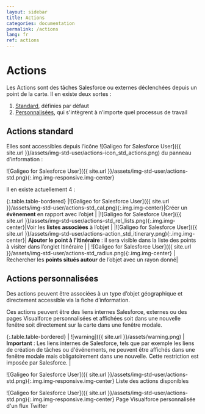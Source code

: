 ```yaml
---
layout: sidebar
title: Actions
categories: documentation
permalink: /actions
lang: fr
ref: actions
---
```


# Actions


Les Actions sont des tâches Salesforce ou externes déclenchées depuis un point de la carte. Il en existe deux sortes :

1. [Standard](#actions-standard), définies par défaut
2. [Personnalisées](#actions-personnalisées), qui s'intègrent à n’importe quel processus de travail

## Actions standard

Elles sont accessibles depuis l’icône ![Galigeo for Salesforce User]({{ site.url }}/assets/img-std-user/actions-icon_std_actions.png) du panneau d’information :

![Galigeo for Salesforce User]({{ site.url }}/assets/img-std-user/actions-std.png){:.img.img-responsive.img-center}

Il en existe actuellement 4 :

{:.table.table-bordered}
|![Galigeo for Salesforce User]({{ site.url }}/assets/img-std-user/actions-std_cal.png){:.img.img-center}|Créer un **évènement** en rapport avec l’objet |
|![Galigeo for Salesforce User]({{ site.url }}/assets/img-std-user/actions-std_rel_lists.png){:.img.img-center}|Voir les **listes associées** à l’objet |
|![Galigeo for Salesforce User]({{ site.url }}/assets/img-std-user/actions-action_std_itinerary.png){:.img.img-center}| **Ajouter le point à l’itinéraire** : il sera visible dans la liste des points à visiter dans l’onglet Itinéraire |
| ![Galigeo for Salesforce User]({{ site.url }}/assets/img-std-user/actions-std_radius.png){:.img.img-center} | Rechercher les **points situés autour** de l’objet avec un rayon donné|

## Actions personnalisées

Des actions peuvent être associées à un type d’objet géographique et directement accessible via la fiche d’information.

Ces actions peuvent être des liens internes Salesforce, externes ou des pages Visualforce personnalisées et affichées soit dans une nouvelle fenêtre soit directement sur la carte dans une fenêtre modale.

{:.table.table-bordered}
| ![warning]({{ site.url }}/assets/warning.png)     | **Important** : Les liens internes de Salesforce, tels que par exemple les liens de création de tâches ou d'événements, ne peuvent être affichés dans une fenêtre modale mais obligatoirement dans une nouvelle. Cette restriction est imposée par Salesforce. |

![Galigeo for Salesforce User]({{ site.url }}/assets/img-std-user/actions-std.png){:.img.img-responsive.img-center}
<span class=".text-center">Liste des actions disponibles</span>

![Galigeo for Salesforce User]({{ site.url }}/assets/img-std-user/actions-std.png){:.img.img-responsive.img-center}
<span class=".text-center">Page Visualforce personnalisée d'un flux Twitter</span>